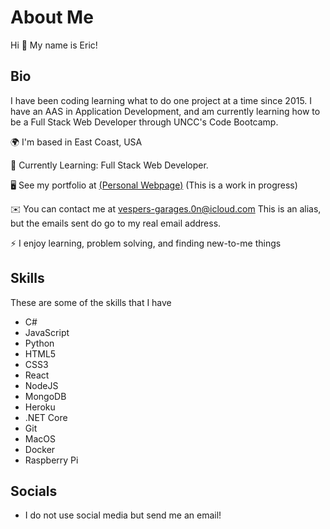 # About Me
Hi 👋 My name is Eric!

## Bio

I have been coding learning what to do one project at a time since 2015. I have an AAS in Application Development, and am currently learning how to be a Full Stack Web Developer through UNCC's Code Bootcamp.

🌍  I'm based in East Coast, USA

🌱 Currently Learning: Full Stack Web Developer.

🖥️  See my portfolio at [(Personal Webpage)](http://thirdcoast.dev ) (This is a work in progress)

✉️  You can contact me at [vespers-garages.0n@icloud.com](mailto:vespers-garages.0n@icloud.com) This is an alias, but the emails sent do go to my real email address.

⚡  I enjoy learning, problem solving, and finding new-to-me things

## Skills
These are some of the skills that I have

- C#
- JavaScript
- Python
- HTML5
- CSS3
- React
- NodeJS
- MongoDB
- Heroku
- .NET Core
- Git
- MacOS
- Docker
- Raspberry Pi

## Socials

- I do not use social media but send me an email!
